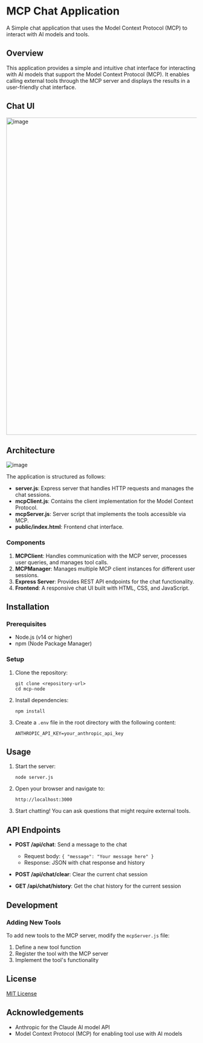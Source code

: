 # MCP Chat Application

A Simple chat application that uses the Model Context Protocol (MCP) to interact with AI models and tools.

## Overview

This application provides a simple and intuitive chat interface for interacting with AI models that support the Model Context Protocol (MCP). It enables calling external tools through the MCP server and displays the results in a user-friendly chat interface.

## Chat UI

<img width="840" alt="image" src="https://github.com/user-attachments/assets/98893ad7-4ffd-477e-a011-2aa02fa7fe12" />


## Architecture

![image](https://github.com/user-attachments/assets/b6338d11-c9d8-403c-bc24-9b7168b1784f)


The application is structured as follows:

- **server.js**: Express server that handles HTTP requests and manages the chat sessions.
- **mcpClient.js**: Contains the client implementation for the Model Context Protocol.
- **mcpServer.js**: Server script that implements the tools accessible via MCP.
- **public/index.html**: Frontend chat interface.

### Components

1. **MCPClient**: Handles communication with the MCP server, processes user queries, and manages tool calls.
2. **MCPManager**: Manages multiple MCP client instances for different user sessions.
3. **Express Server**: Provides REST API endpoints for the chat functionality.
4. **Frontend**: A responsive chat UI built with HTML, CSS, and JavaScript.

## Installation

### Prerequisites

- Node.js (v14 or higher)
- npm (Node Package Manager)

### Setup

1. Clone the repository:
   ```
   git clone <repository-url>
   cd mcp-node
   ```

2. Install dependencies:
   ```
   npm install
   ```

3. Create a `.env` file in the root directory with the following content:
   ```
   ANTHROPIC_API_KEY=your_anthropic_api_key
   ```

## Usage

1. Start the server:
   ```
   node server.js
   ```

2. Open your browser and navigate to:
   ```
   http://localhost:3000
   ```

3. Start chatting! You can ask questions that might require external tools.

## API Endpoints

- **POST /api/chat**: Send a message to the chat
  - Request body: `{ "message": "Your message here" }`
  - Response: JSON with chat response and history

- **POST /api/chat/clear**: Clear the current chat session

- **GET /api/chat/history**: Get the chat history for the current session

## Development

### Adding New Tools

To add new tools to the MCP server, modify the `mcpServer.js` file:

1. Define a new tool function
2. Register the tool with the MCP server
3. Implement the tool's functionality

## License

[MIT License](LICENSE)

## Acknowledgements

- Anthropic for the Claude AI model API
- Model Context Protocol (MCP) for enabling tool use with AI models 
